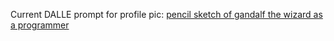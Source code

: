 Current DALLE prompt for profile pic: [pencil sketch of gandalf the wizard as a programmer](https://labs.openai.com/s/uCHHbqvCgs6nB7PDGpbcLhdQ)
